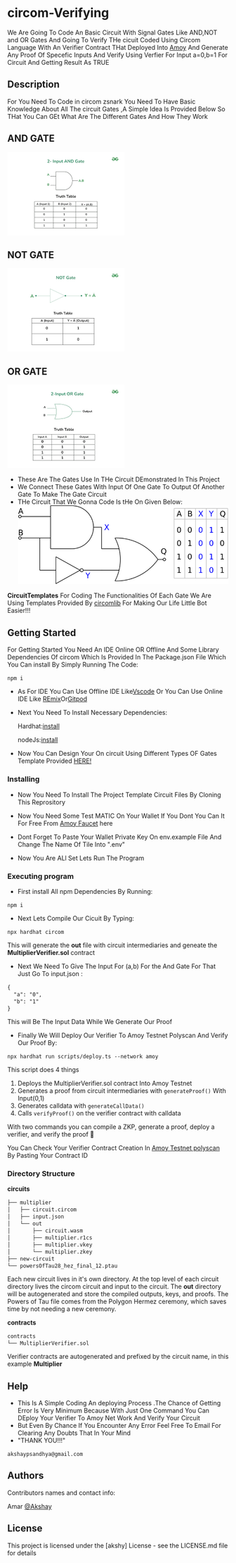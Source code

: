# circom-Verifying
We Are Going To Code An Basic Circuit With Signal Gates Like AND,NOT and OR Gates And Going To Verify THe cicuit Coded Using Circom Language With An Verifier Contract THat Deployed Into [Amoy](https://amoy.polygonscan.com/) And Generate Any Proof Of Specefic Inputs And Verify Using Verfier For Input a=0,b=1 For  Circuit And Getting Result As TRUE                                                                     

## Description
For You Need To Code in circom zsnark You Need To Have Basic Knowledge About All The circuit Gates ,A Simple Idea Is Provided Below So THat You Can GEt What Are The Different Gates And How They Work
## AND GATE
![andgate](andgate.png)
## NOT GATE
![notgate](notgate.png)
## OR GATE
![orgate](orgate.png)
* These Are The Gates Use In THe Circuit DEmonstrated In This Project
* We Connect These Gates With Input Of One Gate To Output Of Another Gate To Make The Gate Circuit
* THe Circuit That We Gonna Code Is tHe On Given Below:                                                                                                                                                              ![Circuit Diagram](CircuitDaigram.png) 

**CircuitTemplates**
For Coding The Functionalities Of Each Gate We Are Using Templates Provided By [circomlib](https://github.com/iden3/circomlib) For Making Our Life Little Bot Easier!!!


## Getting Started
For Getting Started You Need An IDE Online OR Offline And Some Library Dependencies Of circom Which Is Provided  In The Package.json File Which You Can install By Simply Running The Code:
```
npm i
```

* As For IDE You Can Use Offline IDE Like[Vscode](https://code.visualstudio.com/download) Or You Can Use Online IDE Like [REmix](https://remix.ethereum.org/)Or[Gitpod](https://gitpod.io/)            
* Next You Need To Install Necessary Dependencies:

        
   Hardhat:[install](https://hardhat.org/)
 
   nodeJs:[install](https://nodejs.org/en/download/current)                                                                                                                 

 
* Now You Can Design Your On circuit Using Different Types OF Gates Template Provided [HERE!](https://github.com/iden3/circomlib)
                                                                                                                                              
### Installing

* Now You Need To Install The Project Template Circuit Files By Cloning This Reprository

* Now You Need Some Test MATIC On Your Wallet If You Dont You Can It For Free From [Amoy Faucet](https://faucet.polygon.technology/) here

* Dont Forget To Paste Your Wallet Private Key On env.example File And Change The Name Of Tile Into ".env"

* Now You Are ALl Set Lets Run The Program 
### Executing program

* First install All npm Dependencies By Running:
  
```
npm i
```
* Next Lets Compile Our Cicuit By Typing:
  
```
npx hardhat circom
```
This will generate the **out** file with circuit intermediaries and geneate the **MultiplierVerifier.sol** contract

* Next We Need To Give The Input For (a,b) For the And Gate For That Just Go To input.json :

```
{
  "a": "0",
  "b": "1"
}
```
This will Be The Input Data While We Generate Our Proof

* Finally We Will Deploy Our Verifier To Amoy Testnet Polyscan And Verify Our Proof By:

```
npx hardhat run scripts/deploy.ts --network amoy
```
This script does 4 things  
1. Deploys the MultiplierVerifier.sol contract Into Amoy Testnet
2. Generates a proof from circuit intermediaries with `generateProof()` With Input(0,1)
3. Generates calldata with `generateCallData()`
4. Calls `verifyProof()` on the verifier contract with calldata

With two commands you can compile a ZKP, generate a proof, deploy a verifier, and verify the proof 🎉

You Can Check Your Verifier Contract Creation In [Amoy Testnet polyscan](https://amoy.polygonscan.com/) By Pasting Your Contract ID

### Directory Structure
**circuits**
```
├── multiplier
│   ├── circuit.circom
│   ├── input.json
│   └── out
│       ├── circuit.wasm
│       ├── multiplier.r1cs
│       ├── multiplier.vkey
│       └── multiplier.zkey
├── new-circuit
└── powersOfTau28_hez_final_12.ptau
```
Each new circuit lives in it's own directory. At the top level of each circuit directory lives the circom circuit and input to the circuit.
The **out** directory will be autogenerated and store the compiled outputs, keys, and proofs. The Powers of Tau file comes from the Polygon Hermez ceremony, which saves time by not needing a new ceremony. 


**contracts**
```
contracts
└── MultiplierVerifier.sol
```
Verifier contracts are autogenerated and prefixed by the circuit name, in this example **Multiplier**
## Help
* This Is A Simple Coding An deploying Process .The Chance of Getting Error Is Very Minimum  Because With Just One Command You Can DEploy Your Verifier To Amoy Net Work And Verify Your Circuit
* But Even By Chance If You Encounter Any Error Feel Free To Email For Clearing Any Doubts That In Your Mind
* "THANK YOU!!!"
```
akshaypsandhya@gmail.com
```

## Authors

Contributors names and contact info:

Amar
[@Akshay](akshaypsandhya@gmail.com)


## License

This project is licensed under the [akshy] License - see the LICENSE.md file for details
